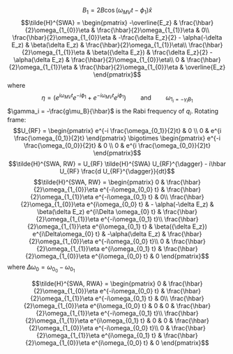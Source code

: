 $$B_1 = 2B \cos (\omega_{MV}t - \phi_1)\hat{x}$$
$$\tilde{H}^{SWA} = \begin{pmatrix}
-\overline{E_z} & \frac{\hbar}{2}\omega_{1_{0}}\eta & \frac{\hbar}{2}\omega_{1_{1}}\eta & 0\\
\frac{\hbar}{2}\omega_{1_{0}}\eta & -\frac{\delta E_z}{2} - \alpha(-\delta E_z) & \beta(\delta E_z) & \frac{\hbar}{2}\omega_{1_{1}}\eta\\
\frac{\hbar}{2}\omega_{1_{1}}\eta & \beta({\delta E_z}) & \frac{\delta E_z}{2} - \alpha(\delta E_z) &  \frac{\hbar}{2}\omega_{1_{0}}\eta\\
0 & \frac{\hbar}{2}\omega_{1_{1}}\eta & \frac{\hbar}{2}\omega_{1_{0}}\eta & \overline{E_z}
\end{pmatrix}$$
where
$$\eta = (e^{i\omega_{MV}t}e^{-i\phi_1} + e^{-i\omega_{MV}t}e^{i\phi_1}) \quad\quad\mathrm{and}\quad\quad \omega_{1_{i} = -\gamma_i B_1}$$
$\gamma_i = -\frac{g\mu_B}{\hbar}$ is the Rabi frequency of $q_i$.
Rotating frame:
$$U_{RF}  = \begin{pmatrix} e^{-i \frac{\omega_{0_1}}{2}t} & 0 \\ 0 & e^{i \frac{\omega_{0_1}}{2}t} \end{pmatrix} \bigotimes \begin{pmatrix} e^{-i \frac{\omega_{0_0}}{2}t} & 0 \\ 0 & e^{i \frac{\omega_{0_0}}{2}t} \end{pmatrix}$$
$$\tilde{H}^{SWA, RW} = U_{RF} \tilde{H}^{SWA} U_{RF}^{\dagger} - i\hbar U_{RF} \frac{d U_{RF}^{\dagger}}{dt}$$
$$\tilde{H}^{SWA, RW} = \begin{pmatrix}
0 & \frac{\hbar}{2}\omega_{1_{0}}\eta e^{-i\omega_{0_0} t} & \frac{\hbar}{2}\omega_{1_{1}}\eta e^{-i\omega_{0_1} t} & 0\\
\frac{\hbar}{2}\omega_{1_{0}}\eta e^{i\omega_{0_0} t} & - \alpha(-\delta E_z) & \beta(\delta E_z) e^{i\Delta \omega_{0} t} & \frac{\hbar}{2}\omega_{1_{1}}\eta e^{-i\omega_{0_1} t}\\
\frac{\hbar}{2}\omega_{1_{1}}\eta e^{i\omega_{0_1} t} & \beta({\delta E_z}) e^{i\Delta\omega_{0} t} & -\alpha(\delta E_z) &  \frac{\hbar}{2}\omega_{1_{0}}\eta e^{-i\omega_{0_0} t}\\
0 & \frac{\hbar}{2}\omega_{1_{1}}\eta e^{i\omega_{0_1} t} & \frac{\hbar}{2}\omega_{1_{0}}\eta e^{i\omega_{0_0} t} & 0
\end{pmatrix}$$
where $\Delta \omega_0 = \omega_{0_{0}} - \omega_{0_{1}}$

$$\tilde{H}^{SWA, RWA} = \begin{pmatrix}
0 & \frac{\hbar}{2}\omega_{1_{0}}\eta e^{-i\omega_{0_0} t} & \frac{\hbar}{2}\omega_{1_{1}}\eta e^{-i\omega_{0_1} t} & 0\\
\frac{\hbar}{2}\omega_{1_{0}}\eta e^{i\omega_{0_0} t} & 0 & 0 & \frac{\hbar}{2}\omega_{1_{1}}\eta e^{-i\omega_{0_1} t}\\
\frac{\hbar}{2}\omega_{1_{1}}\eta e^{i\omega_{0_1} t} & 0 & 0 &  \frac{\hbar}{2}\omega_{1_{0}}\eta e^{-i\omega_{0_0} t}\\
0 & \frac{\hbar}{2}\omega_{1_{1}}\eta e^{i\omega_{0_1} t} & \frac{\hbar}{2}\omega_{1_{0}}\eta e^{i\omega_{0_0} t} & 0
\end{pmatrix}$$



